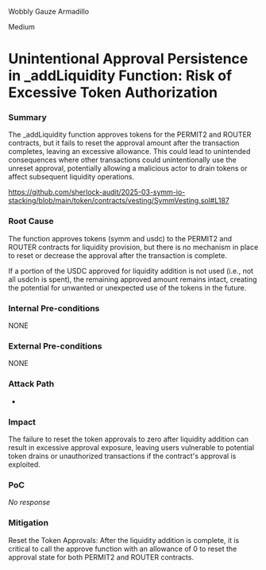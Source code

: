 Wobbly Gauze Armadillo

Medium

# Unintentional Approval Persistence in _addLiquidity Function: Risk of Excessive Token Authorization

### Summary

The _addLiquidity function approves tokens for the PERMIT2 and ROUTER contracts, but it fails to reset the approval amount after the transaction completes, leaving an excessive allowance. This could lead to unintended consequences where other transactions could unintentionally use the unreset approval, potentially allowing a malicious actor to drain tokens or affect subsequent liquidity operations.


https://github.com/sherlock-audit/2025-03-symm-io-stacking/blob/main/token/contracts/vesting/SymmVesting.sol#L187


### Root Cause

The function approves tokens (symm and usdc) to the PERMIT2 and ROUTER contracts for liquidity provision, but there is no mechanism in place to reset or decrease the approval after the transaction is complete.

If a portion of the USDC approved for liquidity addition is not used (i.e., not all usdcIn is spent), the remaining approved amount remains intact, creating the potential for unwanted or unexpected use of the tokens in the future.


### Internal Pre-conditions

NONE

### External Pre-conditions

NONE

### Attack Path

-

### Impact

The failure to reset the token approvals to zero after liquidity addition can result in excessive approval exposure, leaving users vulnerable to potential token drains or unauthorized transactions if the contract's approval is exploited.

### PoC

_No response_

### Mitigation

Reset the Token Approvals: After the liquidity addition is complete, it is critical to call the approve function with an allowance of 0 to reset the approval state for both PERMIT2 and ROUTER contracts.